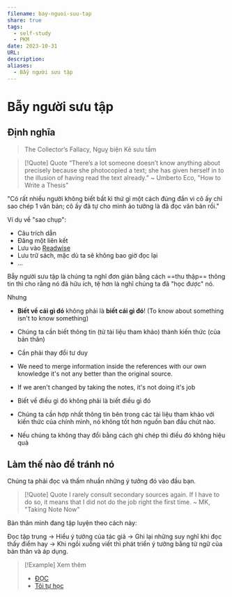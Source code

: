 ```yaml
---
filename: bay-nguoi-suu-tap
share: true
tags:
  - self-study
  - PKM
date: 2023-10-31
URL: 
description: 
aliases:
  - Bẫy người sưu tập
---
```


# Bẫy người sưu tập
## Định nghĩa

> The Collector’s Fallacy, Nguỵ biện Kẻ sưu tầm


> [!Quote] Quote
> “There’s a lot someone doesn’t know anything about precisely because she photocopied a text; she has given herself in to the illusion of having read the text already.”
> ~ Umberto Eco, "How to Write a Thesis"

"Có rất nhiều người không biết bất kì thứ gì một cách đúng đắn vì cô ấy chỉ sao chép 1 văn bản; cô ấy đã tự cho mình ảo tưởng là đã đọc văn bản rồi."

Ví dụ về "sao chụp":

- Câu trích dẫn
- Đăng một liên kết
- Lưu vào [Readwise](./readwise.md)
- Lưu trữ sách, mặc dù ta sẽ không bao giờ đọc lại
- ...

Bẫy người sưu tập là chúng ta nghĩ đơn giản bằng cách ==thu thập== thông tin thì cho rằng nó đã hữu ích, tệ hơn là nghĩ chúng ta đã "học được" nó.

Nhưng

- **Biết về cái gì đó** không phải là **biết cái gì đó**! (To know about something isn't to know something)
- Chúng ta cần biết thông tin (từ tài liệu tham khảo) thành kiến thức (của bản thân)
- Cần phải thay đổi tư duy

- We need to merge information inside the references with our own knowledge it's not any better than the original source.
- If we aren't changed by taking the notes, it's not doing it's job

-   Biết về điều gì đó không phải là biết điều gì đó
-   Chúng ta cần hợp nhất thông tin bên trong các tài liệu tham khảo với kiến thức của chính mình, nó không tốt hơn nguồn ban đầu chút nào.
-   Nếu chúng ta không thay đổi bằng cách ghi chép thì điều đó không hiệu quả

## Làm thế nào để tránh nó

Chúng ta phải đọc và thấm nhuần những ý tưởng đó vào đầu bạn.

> [!Quote] Quote
> I rarely consult secondary sources again. If I have to do so, it means that I did not do the job right the first time.
> ~ MK, "Taking Note Now"

Bản thân mình đang tập luyện theo cách này:

Đọc tập trung → Hiểu ý tưởng của tác giả → Ghi lại những suy nghĩ khi đọc thấy điểm hay → Khi ngồi xuống viết thì phát triển ý tưởng bằng từ ngữ của bản thân và áp dụng.


> [!Example] Xem thêm
> - [ĐỌC](./doc.md)
> - [Tôi tự học](./toi-tu-hoc.md)